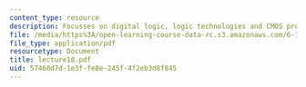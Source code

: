 ```yaml
---
content_type: resource
description: Focusses on digital logic, logic technologies and CMOS processes.
file: /media/https%3A/open-learning-course-data-rc.s3.amazonaws.com/6-152j-micro-nano-processing-technology-fall-2005/57460d7d1e3ffe8e245f4f2eb3d8f845_lecture18.pdf
file_type: application/pdf
resourcetype: Document
title: lecture18.pdf
uid: 57460d7d-1e3f-fe8e-245f-4f2eb3d8f845
---
```

